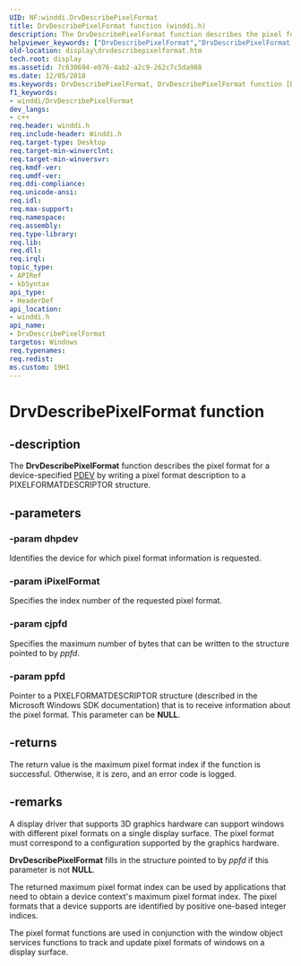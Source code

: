 ```yaml
---
UID: NF:winddi.DrvDescribePixelFormat
title: DrvDescribePixelFormat function (winddi.h)
description: The DrvDescribePixelFormat function describes the pixel format for a device-specified PDEV by writing a pixel format description to a PIXELFORMATDESCRIPTOR structure.helpviewer_keywords: ["DrvDescribePixelFormat","DrvDescribePixelFormat function [Display Devices]","ddifncs_ad08e90b-a4e1-43e3-bbd7-8476d1c5568b.xml","display.drvdescribepixelformat","winddi/DrvDescribePixelFormat"]
old-location: display\drvdescribepixelformat.htm
tech.root: display
ms.assetid: 7c630694-e076-4ab2-a2c9-262c7c5da988
ms.date: 12/05/2018
ms.keywords: DrvDescribePixelFormat, DrvDescribePixelFormat function [Display Devices], ddifncs_ad08e90b-a4e1-43e3-bbd7-8476d1c5568b.xml, display.drvdescribepixelformat, winddi/DrvDescribePixelFormat
f1_keywords:
- winddi/DrvDescribePixelFormat
dev_langs:
- c++
req.header: winddi.h
req.include-header: Winddi.h
req.target-type: Desktop
req.target-min-winverclnt: 
req.target-min-winversvr: 
req.kmdf-ver: 
req.umdf-ver: 
req.ddi-compliance: 
req.unicode-ansi: 
req.idl: 
req.max-support: 
req.namespace: 
req.assembly: 
req.type-library: 
req.lib: 
req.dll: 
req.irql: 
topic_type:
- APIRef
- kbSyntax
api_type:
- HeaderDef
api_location:
- winddi.h
api_name:
- DrvDescribePixelFormat
targetos: Windows
req.typenames: 
req.redist: 
ms.custom: 19H1
---
```


# DrvDescribePixelFormat function


## -description


The <b>DrvDescribePixelFormat</b> function describes the pixel format for a device-specified <a href="https://docs.microsoft.com/windows-hardware/drivers/">PDEV</a> by writing a pixel format description to a PIXELFORMATDESCRIPTOR structure.


## -parameters




### -param dhpdev

Identifies the device for which pixel format information is requested.


### -param iPixelFormat

Specifies the index number of the requested pixel format.


### -param cjpfd

Specifies the maximum number of bytes that can be written to the structure pointed to by <i>ppfd</i>.


### -param ppfd

Pointer to a PIXELFORMATDESCRIPTOR structure (described in the Microsoft Windows SDK documentation) that is to receive information about the pixel format. This parameter can be <b>NULL</b>. 


## -returns



The return value is the maximum pixel format index if the function is successful. Otherwise, it is zero, and an error code is logged.




## -remarks



A display driver that supports 3D graphics hardware can support windows with different pixel formats on a single display surface. The pixel format must correspond to a configuration supported by the graphics hardware.

<b>DrvDescribePixelFormat</b> fills in the structure pointed to by <i>ppfd</i> if this parameter is not <b>NULL</b>.

The returned maximum pixel format index can be used by applications that need to obtain a device context's maximum pixel format index. The pixel formats that a device supports are identified by positive one-based integer indices.

The pixel format functions are used in conjunction with the window object services functions to track and update pixel formats of windows on a display surface.



